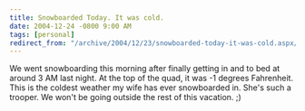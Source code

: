 ```yaml
---
title: Snowboarded Today. It was cold.
date: 2004-12-24 -0800 9:00 AM
tags: [personal]
redirect_from: "/archive/2004/12/23/snowboarded-today-it-was-cold.aspx/"
---
```


We went snowboarding this morning after finally getting in and to bed at
around 3 AM last night. At the top of the quad, it was -1 degrees
Fahrenheit. This is the coldest weather my wife has ever snowboarded in.
She's such a trooper. We won't be going outside the rest of this
vacation. ;)

